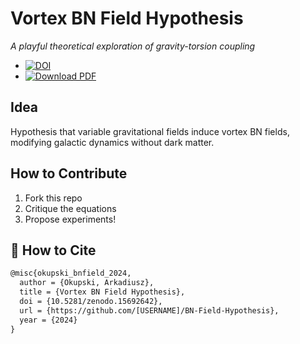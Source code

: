 
# Vortex BN Field Hypothesis  
*A playful theoretical exploration of gravity-torsion coupling*

- [![DOI](https://zenodo.org/badge/DOI/10.5281/zenodo.15692642.svg)](https://doi.org/10.5281/zenodo.15692642) 
- [![Download PDF](https://img.shields.io/badge/Download-PDF-blue)](https://github.com/ArkOkupski-WAT/BN-Field-Hypothesis/raw/main/BN%20Field%20Hypothesis.pdf)  

## Idea  
Hypothesis that variable gravitational fields induce vortex BN fields, modifying galactic dynamics without dark matter.  

## How to Contribute  
1. Fork this repo  
2. Critique the equations  
3. Propose experiments!


## 📜 How to Cite
```latex
@misc{okupski_bnfield_2024,
  author = {Okupski, Arkadiusz},
  title = {Vortex BN Field Hypothesis},
  doi = {10.5281/zenodo.15692642},
  url = {https://github.com/[USERNAME]/BN-Field-Hypothesis},
  year = {2024}
}
